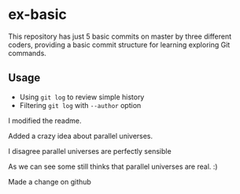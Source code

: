 ex-basic
========

This repository has just 5 basic commits on master by three different coders, providing a basic commit structure for learning exploring Git commands.

## Usage

* Using `git log` to review simple history
* Filtering `git log` with `--author` option

I modified the readme.

Added a crazy idea about parallel universes.

I disagree parallel universes are perfectly sensible

As we can see some still thinks that parallel universes are real.
 :)


Made a change on github
